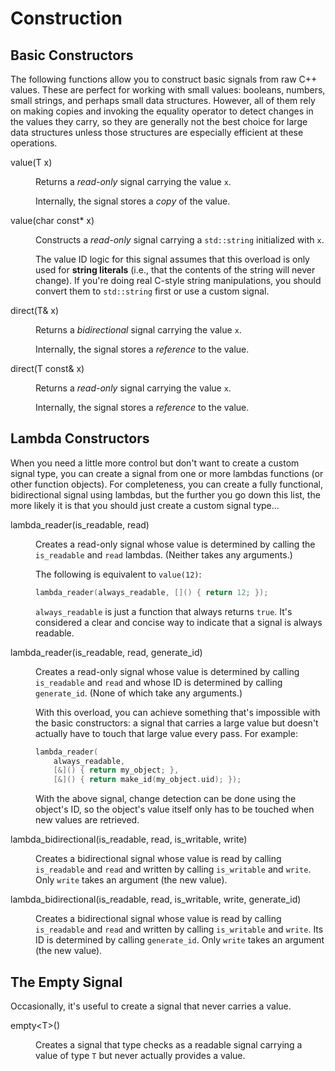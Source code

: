 Construction
============

Basic Constructors
------------------

The following functions allow you to construct basic signals from raw
C++ values. These are perfect for working with small values: booleans,
numbers, small strings, and perhaps small data structures. However, all
of them rely on making copies and invoking the equality operator to
detect changes in the values they carry, so they are generally not the
best choice for large data structures unless those structures are
especially efficient at these operations.

<dl>

<dt>value(T x)</dt><dd>

Returns a *read-only* signal carrying the value `x`.

Internally, the signal stores a *copy* of the value.
<dd>

<dt>value(char const* x)</dt><dd>

Constructs a *read-only* signal carrying a `std::string` initialized with `x`.

The value ID logic for this signal assumes that this overload is only used for
**string literals** (i.e., that the contents of the string will never change).
If you're doing real C-style string manipulations, you should convert them to
`std::string` first or use a custom signal.
</dd>

<dt>direct(T& x)</dt><dd>

Returns a *bidirectional* signal carrying the value `x`.

Internally, the signal stores a *reference* to the value.
</dd>

<dt>direct(T const& x)</dt><dd>

Returns a *read-only* signal carrying the value `x`.

Internally, the signal stores a *reference* to the value.
</dd>

</dl>

Lambda Constructors
-------------------

When you need a little more control but don't want to create a custom signal
type, you can create a signal from one or more lambdas functions (or other
function objects). For completeness, you can create a fully functional,
bidirectional signal using lambdas, but the further you go down this list, the
more likely it is that you should just create a custom signal type...

<dl>

<dt>lambda_reader(is_readable, read)</dt><dd>

Creates a read-only signal whose value is determined by calling the
`is_readable` and `read` lambdas. (Neither takes any arguments.)

The following is equivalent to `value(12)`:

```cpp
lambda_reader(always_readable, []() { return 12; });
```

`always_readable` is just a function that always returns `true`. It's
considered a clear and concise way to indicate that a signal is always
readable.
</dd>

<dt>lambda_reader(is_readable, read, generate_id)</dt><dd>

Creates a read-only signal whose value is determined by calling
`is_readable` and `read` and whose ID is determined by calling
`generate_id`. (None of which take any arguments.)

With this overload, you can achieve something that's impossible with the
basic constructors: a signal that carries a large value but doesn't actually
have to touch that large value every pass. For example:

```cpp
lambda_reader(
    always_readable,
    [&]() { return my_object; },
    [&]() { return make_id(my_object.uid); });
```

With the above signal, change detection can be done using the object's ID, so
the object's value itself only has to be touched when new values are
retrieved.
</dd>

<dt>lambda_bidirectional(is_readable, read, is_writable, write)</dt><dd>

Creates a bidirectional signal whose value is read by calling `is_readable`
and `read` and written by calling `is_writable` and `write`. Only
`write` takes an argument (the new value).
</dd>

<dt>lambda_bidirectional(is_readable, read, is_writable, write, generate_id)
</dt><dd>

Creates a bidirectional signal whose value is read by calling `is_readable`
and `read` and written by calling `is_writable` and `write`. Its ID is
determined by calling `generate_id`. Only `write` takes an argument (the
new value).
</dd>

</dl>

The Empty Signal
----------------

Occasionally, it's useful to create a signal that never carries a value.

<dl>

<dt>empty&lt;T&gt;()</dt><dd>

Creates a signal that type checks as a readable signal carrying a value of type
`T` but never actually provides a value.

</dd>

</dl>

